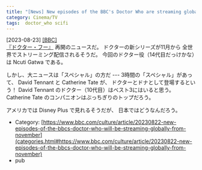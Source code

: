 ```yaml
---
title: "[News] New episodes of the BBC's Doctor Who are streaming globally from November ---David Tennant と Catherine Tate!!!"
category: Cinema/TV
tags:  doctor_who scifi
---
```


[2023-08-23] [[BBC]](https://www.bbc.com/culture/article/20230822-new-episodes-of-the-bbcs-doctor-who-will-be-streaming-globally-from-november)  
 [『ドクター・フー』](https://ja.wikipedia.org/wiki/%E3%83%89%E3%82%AF%E3%82%BF%E3%83%BC%E3%83%BB%E3%83%95%E3%83%BC) 再開のニュースだ。
ドクターの新シリーズが11月から
全世界でストリーミング配信されるそうだ。
今回のドクター役（14代目だっけかな）は Ncuti Gatwa である。

 しかし、大ニュースは「スペシャル」の方だ ---
3時間の「スペシャル」があって、
David Tennant と Catherine Tate が、
ドクターとドナとして登場するという！
David Tennant のドクター（10代目）はベスト3にはいると思う。
Catherine Tate のコンパニオンはぶっちぎりのトップだろう。

 アメリカでは Disney Plus で見れるそうだが、
日本ではどうなんだろう。

- Category: [https://www.bbc.com/culture/article/20230822-new-episodes-of-the-bbcs-doctor-who-will-be-streaming-globally-from-november](categories.html#https://www.bbc.com/culture/article/20230822-new-episodes-of-the-bbcs-doctor-who-will-be-streaming-globally-from-november)
- pub


